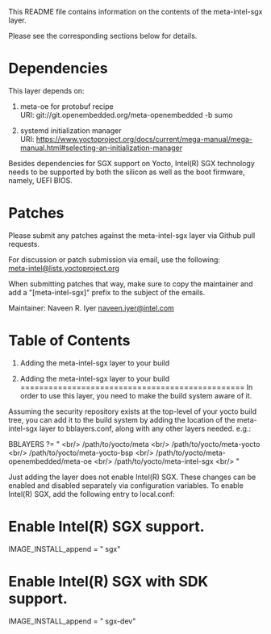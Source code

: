 This README file contains information on the contents of the
meta-intel-sgx layer.

Please see the corresponding sections below for details.

Dependencies
============

This layer depends on:<br/>
1) meta-oe for protobuf recipe<br/>
URI: git://git.openembedded.org/meta-openembedded -b sumo

2) systemd initialization manager<br/>
URI: https://www.yoctoproject.org/docs/current/mega-manual/mega-manual.html#selecting-an-initialization-manager

Besides dependencies for SGX support on Yocto, Intel(R) SGX technology
needs to be supported by both the silicon as well as the boot firmware,
namely, UEFI BIOS.

Patches
=======

Please submit any patches against the meta-intel-sgx layer via Github
pull requests.

For discussion or patch submission via email, use the following:<br/>
meta-intel@lists.yoctoproject.org

When submitting patches that way, make sure to copy the maintainer
and add a "[meta-intel-sgx]" prefix to the subject of the emails.

Maintainer: Naveen R. Iyer <naveen.iyer@intel.com>

Table of Contents
=================

1) Adding the meta-intel-sgx layer to your build

1) Adding the meta-intel-sgx layer to your build
================================================
In order to use this layer, you need to make the build system aware of
it.

Assuming the security repository exists at the top-level of your
yocto build tree, you can add it to the build system by adding the
location of the meta-intel-sgx layer to bblayers.conf, along with any
other layers needed. e.g.:

  BBLAYERS ?= " \<br/>
    /path/to/yocto/meta \<br/>
    /path/to/yocto/meta-yocto \<br/>
    /path/to/yocto/meta-yocto-bsp \<br/>
    /path/to/yocto/meta-openembedded/meta-oe \<br/>
    /path/to/yocto/meta-intel-sgx \<br/>
    "

Just adding the layer does not enable Intel(R) SGX. These changes can be
enabled and disabled separately via configuration variables. To enable
Intel(R) SGX, add the following entry to local.conf:

  # Enable Intel(R) SGX support.<br/>
  IMAGE_INSTALL_append = " sgx"

  # Enable Intel(R) SGX with SDK support.<br/>
  IMAGE_INSTALL_append = " sgx-dev"
